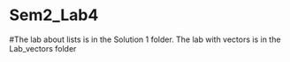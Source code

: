# Sem2_Lab4
#The lab about lists is in the Solution 1 folder. The lab with vectors is in the Lab_vectors folder